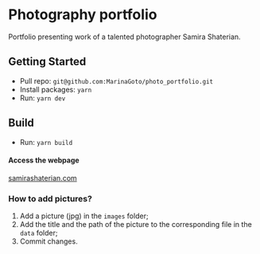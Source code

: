 # Photography portfolio

Portfolio presenting work of a talented photographer Samira Shaterian.

## Getting Started

- Pull repo: `git@github.com:MarinaGoto/photo_portfolio.git`
- Install packages: `yarn` 
- Run: `yarn dev` 

## Build

- Run: `yarn build` 

#### Access the webpage

[samirashaterian.com](http://samirashaterian.com)


### How to add pictures? 
1. Add a picture (jpg) in the `images` folder;
2. Add the title and the path of the picture to the corresponding file in the `data` folder;
3. Commit changes. 

